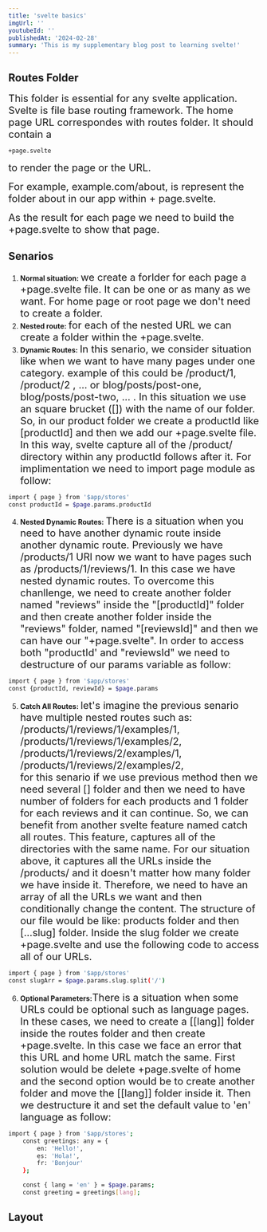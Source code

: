 ```yaml
---
title: 'svelte basics'
imgUrl: ''
youtubeId: ''
publishedAt: '2024-02-28'
summary: 'This is my supplementary blog post to learning svelte!'
---
```


## Routes Folder

<span style="font-size:20px;">This folder is essential for any svelte application.
Svelte is file base routing framework.
The home page URL correspondes with routes folder. It should contain a </span>

```bash
+page.svelte
```

<span style="font-size:20px;">
to render the page or the URL.</span>

<span style="font-size:20px;">For example, example.com/about, is represent the folder about in our app within + page.svelte.</span>

<span style="font-size:20px;">As the result for each page we need to build the +page.svelte to show that page.</span>

## Senarios

1. **Normal situation:** <span style="font-size:20px;">we create a forlder for each page a +page.svelte file. It can be one or as many as we want. For home page or root page we don't need to create a folder.</span>
2. **Nested route:** <span style="font-size:20px;">for each of the nested URL we can create a folder within the +page.svelte.</span>
3. **Dynamic Routes:** <span style="font-size:20px;">In this senario, we consider situation like when we want to have many pages under one category. example of this could be /product/1, /product/2 , ... or blog/posts/post-one, blog/posts/post-two, ... . In this situation we use an square brucket ([]) with the name of our folder. So, in our product folder we create a productId like [productId] and then we add our +page.svelte file. In this way, svelte capture all of the /product/ directory within any productId follows after it. For implimentation we need to import page module as follow:</span>

```bash
import { page } from '$app/stores'
const productId = $page.params.productId
```

4. **Nested Dynamic Routes:** <span style="font-size:20px;">There is a situation when you need to have another dynamic route inside another dynamic route. Previously we have /products/1 URl now we want to have pages such as /products/1/reviews/1. In this case we have nested dynamic routes. To overcome this chanllenge, we need to create another folder named "reviews" inside the "[productId]" folder and then create another folder inside the "reviews" folder, named "[reviewsId]" and then we can have our "+page.svelte". In order to access both "productId' and "reviewsId" we need to destructure of our params variable as follow:</span>

```bash
import { page } from '$app/stores'
const {productId, reviewId} = $page.params
```

5. **Catch All Routes:** <span style="font-size:20px;">let's imagine the previous senario have multiple nested routes such as:
   /products/1/reviews/1/examples/1,  
   /products/1/reviews/1/examples/2,  
   /products/1/reviews/2/examples/1,  
   /products/1/reviews/2/examples/2,  
   for this senario if we use previous method then we need several [] folder and then we need to have number of folders for each products and 1 folder for each reviews and it can continue. So, we can benefit from another svelte feature named catch all routes. This feature, captures all of the directories with the same name. For our situation above, it captures all the URLs inside the /products/ and it doesn't matter how many folder we have inside it. Therefore, we need to have an array of all the URLs we want and then conditionally change the content. The structure of our file would be like: products folder and then [...slug] folder. Inside the slug folder we create +page.svelte and use the following code to access all of our URLs.</span>

```bash
import { page } from '$app/stores'
const slugArr = $page.params.slug.split('/')
```

6. **Optional Parameters:**<span style="font-size:20px;">There is a situation when some URLs could be optional such as language pages. In these cases, we need to create a [[lang]] folder inside the routes folder and then create +page.svelte. In this case we face an error that this URL and home URL match the same. First solution would be delete +page.svelte of home and the second option would be to create another folder and move the [[lang]] folder inside it. Then we destructure it and set the default value to 'en' language as follow: </span>

```bash
import { page } from '$app/stores';
	const greetings: any = {
		en: 'Hello!',
		es: 'Hola!',
		fr: 'Bonjour'
	};

	const { lang = 'en' } = $page.params;
	const greeting = greetings[lang];
```

## Layout
